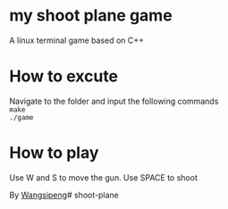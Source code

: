 # my shoot plane game
A linux terminal game based on C++<br>

# How to excute
Navigate to the folder and input the following commands<br>
`make`<br>
`./game`

# How to play
Use W and S to move the gun. Use SPACE to shoot<br>

By [Wangsipeng]()# shoot-plane
